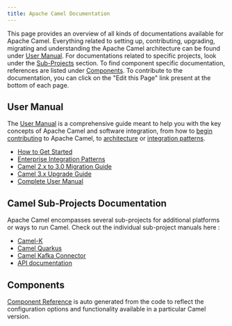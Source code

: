 ```yaml
---
title: Apache Camel Documentation
---
```


This page provides an overview of all kinds of documentations available for Apache Camel. Everything related to setting up, contributing, upgrading, migrating and understanding the Apache Camel architecture can be found under [User Manual](/docs/#user-manual). For documentations related to specific projects, look under the [Sub-Projects](/docs/#camel-sub-projects-documentation) section. To find component specific documentation, references are listed under [Components](/docs/#components). To contribute to the documentation, you can click on the "Edit this Page" link present at the bottom of each page.

## User Manual

The [User Manual](/manual/latest/) is a comprehensive guide meant to help you with the key concepts of Apache Camel and software integration, from how to [begin contributing](/manual/latest/contributing.html) to Apache Camel, to [architecture](/manual/latest/architecture.html) or [integration patterns](/components/latest/eips/enterprise-integration-patterns.html).

 - [How to Get Started](/manual/latest/getting-started.html)
 - [Enterprise Integration Patterns](/components/latest/eips/enterprise-integration-patterns.html)
 - [Camel 2.x to 3.0 Migration Guide](/manual/latest/camel-3-migration-guide.html)
 - [Camel 3.x Upgrade Guide](/manual/latest/camel-3x-upgrade-guide.html)
 - [Complete User Manual](/manual/latest/)

## Camel Sub-Projects Documentation

Apache Camel encompasses several sub-projects for additional platforms or ways to run Camel. Check out the individual sub-project manuals here :

- [Camel-K](/camel-k/latest/)
- [Camel Quarkus](/camel-quarkus/latest/)
- [Camel Kafka Connector](/camel-kafka-connector/latest/)
- [API documentation](https://www.javadoc.io/doc/org.apache.camel/camel-api/latest/index.html)

## Components

[Component Reference](/components/latest/) is auto generated from the code to reflect the configuration options and functionality available in a particular Camel version.
